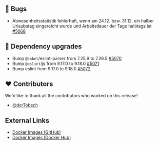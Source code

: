 ## 🐞 Bugs

- Abwesenheitsstatistik fehlerhaft, wenn am 24.12. bzw. 31.12. ein halber Urlaubstag eingereicht wurde und Arbeitsdauer der Tage halbtags ist [#5068](https://github.com/urlaubsverwaltung/urlaubsverwaltung/issues/5068)

## 🔨 Dependency upgrades

- Bump `@babel`/eslint-parser from 7.25.9 to 7.26.5 [#5070](https://github.com/urlaubsverwaltung/urlaubsverwaltung/pull/5070)
- Bump `@eslint`/js from 9.17.0 to 9.18.0 [#5071](https://github.com/urlaubsverwaltung/urlaubsverwaltung/pull/5071)
- Bump eslint from 9.17.0 to 9.18.0 [#5072](https://github.com/urlaubsverwaltung/urlaubsverwaltung/pull/5072)

## ❤️ Contributors

We'd like to thank all the contributors who worked on this release!

- [@derTobsch](https://github.com/derTobsch)
## External Links

- [Docker Images (GitHub)](https://github.com/urlaubsverwaltung/urlaubsverwaltung/pkgs/container/urlaubsverwaltung%2Furlaubsverwaltung)
- [Docker Images (Docker Hub)](https://hub.docker.com/r/urlaubsverwaltung/urlaubsverwaltung)
